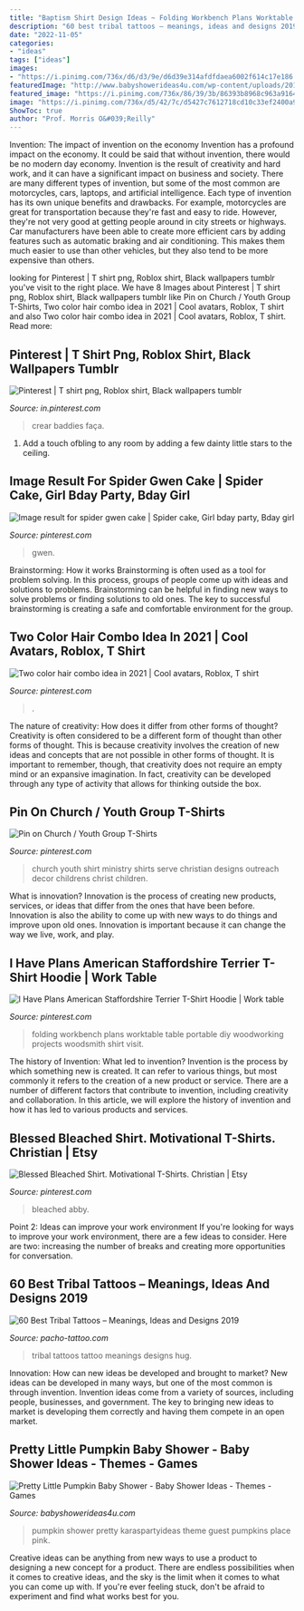 ```yaml
---
title: "Baptism Shirt Design Ideas ~ Folding Workbench Plans Worktable Table Portable Diy Woodworking Projects Woodsmith Shirt Visit"
description: "60 best tribal tattoos – meanings, ideas and designs 2019"
date: "2022-11-05"
categories:
- "ideas"
tags: ["ideas"]
images:
- "https://i.pinimg.com/736x/d6/d3/9e/d6d39e314afdfdaea6002f614c17e186.jpg"
featuredImage: "http://www.babyshowerideas4u.com/wp-content/uploads/2018/03/Pretty-Little-Pumpkin-Baby-Shower-Framed-Graphic.jpg"
featured_image: "https://i.pinimg.com/736x/86/39/3b/86393b8968c963a916476d9321b85b8c.jpg"
image: "https://i.pinimg.com/736x/d5/42/7c/d5427c7612718cd10c33ef2400a9353d.jpg"
ShowToc: true
author: "Prof. Morris O&#039;Reilly"
---
```



Invention: The impact of invention on the economy
Invention has a profound impact on the economy. It could be said that without invention, there would be no modern day economy. Invention is the result of creativity and hard work, and it can have a significant impact on business and society. There are many different types of invention, but some of the most common are motorcycles, cars, laptops, and artificial intelligence. Each type of invention has its own unique benefits and drawbacks. For example, motorcycles are great for transportation because they're fast and easy to ride. However, they're not very good at getting people around in city streets or highways. Car manufacturers have been able to create more efficient cars by adding features such as automatic braking and air conditioning. This makes them much easier to use than other vehicles, but they also tend to be more expensive than others.

	

		
looking for Pinterest | T shirt png, Roblox shirt, Black wallpapers tumblr you've visit to the right place. We have 8 Images about Pinterest | T shirt png, Roblox shirt, Black wallpapers tumblr like Pin on Church / Youth Group T-Shirts, Two color hair combo idea in 2021 | Cool avatars, Roblox, T shirt and also Two color hair combo idea in 2021 | Cool avatars, Roblox, T shirt. Read more:
		
    
## Pinterest | T Shirt Png, Roblox Shirt, Black Wallpapers Tumblr

<img loading=lazy src="https://i.pinimg.com/736x/86/39/3b/86393b8968c963a916476d9321b85b8c.jpg" onerror="this.onerror=null;this.src='https://tse3.mm.bing.net/th?id=OIP.-DRdXMGn4w0QoGxU2zrowQHaHa&amp;pid=15.1';" alt="Pinterest | T shirt png, Roblox shirt, Black wallpapers tumblr">

_Source: in.pinterest.com_

>crear baddies faça. 

	

1. Add a touch ofbling to any room by adding a few dainty little stars to the ceiling.

    
## Image Result For Spider Gwen Cake | Spider Cake, Girl Bday Party, Bday Girl

<img loading=lazy src="https://i.pinimg.com/736x/5c/6b/ee/5c6bee6f31bc1c5795fa0bcc2cef16e3.jpg" onerror="this.onerror=null;this.src='https://tse2.mm.bing.net/th?id=OIP.17Y99BdiGkrRMTVUMWdSGwAAAA&amp;pid=15.1';" alt="Image result for spider gwen cake | Spider cake, Girl bday party, Bday girl">

_Source: pinterest.com_

>gwen. 

	

Brainstorming: How it works
Brainstorming is often used as a tool for problem solving. In this process, groups of people come up with ideas and solutions to problems. Brainstorming can be helpful in finding new ways to solve problems or finding solutions to old ones. The key to successful brainstorming is creating a safe and comfortable environment for the group.

    
## Two Color Hair Combo Idea In 2021 | Cool Avatars, Roblox, T Shirt

<img loading=lazy src="https://i.pinimg.com/736x/bf/f4/75/bff47513f2bc879ab6951fdbc7ee30b6.jpg" onerror="this.onerror=null;this.src='https://tse4.mm.bing.net/th?id=OIP.dAEn1_2pAbCKOd1oe6tSawHaNK&amp;pid=15.1';" alt="Two color hair combo idea in 2021 | Cool avatars, Roblox, T shirt">

_Source: pinterest.com_

>. 

	

The nature of creativity: How does it differ from other forms of thought?
Creativity is often considered to be a different form of thought than other forms of thought. This is because creativity involves the creation of new ideas and concepts that are not possible in other forms of thought. It is important to remember, though, that creativity does not require an empty mind or an expansive imagination. In fact, creativity can be developed through any type of activity that allows for thinking outside the box.

    
## Pin On Church / Youth Group T-Shirts

<img loading=lazy src="https://i.pinimg.com/736x/d5/42/7c/d5427c7612718cd10c33ef2400a9353d.jpg" onerror="this.onerror=null;this.src='https://tse3.mm.bing.net/th?id=OIP.wFYF_QtxDF4U2fVkx6eGUAHaO0&amp;pid=15.1';" alt="Pin on Church / Youth Group T-Shirts">

_Source: pinterest.com_

>church youth shirt ministry shirts serve christian designs outreach decor childrens christ children. 

	

What is innovation?
Innovation is the process of creating new products, services, or ideas that differ from the ones that have been before. Innovation is also the ability to come up with new ways to do things and improve upon old ones. Innovation is important because it can change the way we live, work, and play.

    
## I Have Plans American Staffordshire Terrier T-Shirt Hoodie | Work Table

<img loading=lazy src="https://i.pinimg.com/736x/e9/e4/f1/e9e4f1ab10f5a8f297366f51c8196453.jpg" onerror="this.onerror=null;this.src='https://tse1.mm.bing.net/th?id=OIP.gGD-0XrqiYgs-XvTGDxGFQHaKH&amp;pid=15.1';" alt="I Have Plans American Staffordshire Terrier T-Shirt Hoodie | Work table">

_Source: pinterest.com_

>folding workbench plans worktable table portable diy woodworking projects woodsmith shirt visit. 

	

The history of Invention: What led to invention?
Invention is the process by which something new is created. It can refer to various things, but most commonly it refers to the creation of a new product or service. There are a number of different factors that contribute to invention, including creativity and collaboration. In this article, we will explore the history of invention and how it has led to various products and services.

    
## Blessed Bleached Shirt. Motivational T-Shirts. Christian | Etsy

<img loading=lazy src="https://i.pinimg.com/736x/d6/d3/9e/d6d39e314afdfdaea6002f614c17e186.jpg" onerror="this.onerror=null;this.src='https://tse1.mm.bing.net/th?id=OIP.qVMXCjl2uh-mZnrYNoG8UAHaJ4&amp;pid=15.1';" alt="Blessed Bleached Shirt. Motivational T-Shirts. Christian | Etsy">

_Source: pinterest.com_

>bleached abby. 

	

Point 2: Ideas can improve your work environment
If you're looking for ways to improve your work environment, there are a few ideas to consider. Here are two: increasing the number of breaks and creating more opportunities for conversation.

    
## 60 Best Tribal Tattoos – Meanings, Ideas And Designs 2019

<img loading=lazy src="https://www.pacho-tattoo.com/images/2016/02/tribal-tattoos-42.jpg?x15119" onerror="this.onerror=null;this.src='https://tse2.mm.bing.net/th?id=OIP.Zprn6XSUKbmzeR6sGhUXkwHaJ3&amp;pid=15.1';" alt="60 Best Tribal Tattoos – Meanings, Ideas and Designs 2019">

_Source: pacho-tattoo.com_

>tribal tattoos tattoo meanings designs hug. 

	

Innovation: How can new ideas be developed and brought to market?
New ideas can be developed in many ways, but one of the most common is through invention. Invention ideas come from a variety of sources, including people, businesses, and government. The key to bringing new ideas to market is developing them correctly and having them compete in an open market.

    
## Pretty Little Pumpkin Baby Shower - Baby Shower Ideas - Themes - Games

<img loading=lazy src="http://www.babyshowerideas4u.com/wp-content/uploads/2018/03/Pretty-Little-Pumpkin-Baby-Shower-Framed-Graphic.jpg" onerror="this.onerror=null;this.src='https://tse1.mm.bing.net/th?id=OIP._CW1jAVU7C8rKJ23_oStbQHaLG&amp;pid=15.1';" alt="Pretty Little Pumpkin Baby Shower - Baby Shower Ideas - Themes - Games">

_Source: babyshowerideas4u.com_

>pumpkin shower pretty karaspartyideas theme guest pumpkins place pink. 

	

Creative ideas can be anything from new ways to use a product to designing a new concept for a product. There are endless possibilities when it comes to creative ideas, and the sky is the limit when it comes to what you can come up with. If you're ever feeling stuck, don't be afraid to experiment and find what works best for you.

